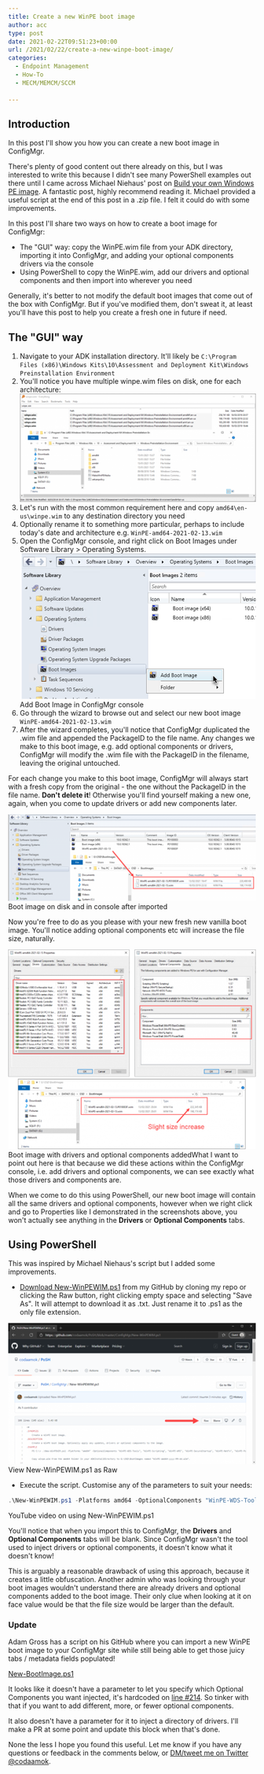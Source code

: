 ```yaml
---
title: Create a new WinPE boot image
author: acc
type: post
date: 2021-02-22T09:51:23+00:00
url: /2021/02/22/create-a-new-winpe-boot-image/
categories:
  - Endpoint Management
  - How-To
  - MECM/MEMCM/SCCM

---
```

            
## Introduction

In this post I'll show you how you can create a new boot image in ConfigMgr.

There's plenty of good content out there already on this, but I was interested to write this because I didn't see many PowerShell examples out there until I came across Michael Niehaus' post on [Build your own Windows PE image](https://oofhours.com/2021/01/17/build-your-own-windows-pe-image/). A fantastic post, highly recommend reading it. Michael provided a useful script at the end of this post in a .zip file. I felt it could do with some improvements.

In this post I'll share two ways on how to create a boot image for ConfigMgr:

* The "GUI" way: copy the WinPE.wim file from your ADK directory, importing it into ConfigMgr, and adding your optional components drivers via the console
* Using PowerShell to copy the WinPE.wim, add our drivers and optional components and then import into wherever you need

Generally, it's better to not modify the default boot images that come out of the box with ConfigMgr. But if you've modified them, don't sweat it, at least you'll have this post to help you create a fresh one in future if need.

## The "GUI" way

1. Navigate to your ADK installation directory. It'll likely be `C:\Program Files (x86)\Windows Kits\10\Assessment and Deployment Kit\Windows Preinstallation Environment`
1. You'll notice you have multiple winpe.wim files on disk, one for each architecture:  
![screenshot](createnewbootimageconfigmgr-1-1024x468.png "Multiple WinPE.wim files in the ADK installation directory")
1. Let's run with the most common requirement here and copy `amd64\en-us\winpe.wim` to any destination directory you need
1. Optionally rename it to something more particular, perhaps to include today's date and architecture e.g. `WinPE-amd64-2021-02-13.wim`
1. Open the ConfigMgr console, and right click on Boot Images under Software Library > Operating Systems.  
[![screenshot](createnewbootimageconfigmgr-2.png)](createnewbootimageconfigmgr-2.png)Add Boot Image in ConfigMgr console  
1. Go through the wizard to browse out and select our new boot image `WinPE-amd64-2021-02-13.wim`
1. After the wizard completes, you'll notice that ConfigMgr duplicated the .wim file and appended the PackageID to the file name. Any changes we make to this boot image, e.g. add optional components or drivers, ConfigMgr will modify the .wim file with the PackageID in the filename, leaving the original untouched.  

For each change you make to this boot image, ConfigMgr will always start with a fresh copy from the original - the one without the PackageID in the file name. **Don't delete it**! Otherwise you'll find yourself making a new one, again, when you come to update drivers or add new components later.

[![screenshot](createnewbootimageconfigmgr-3-1024x358.png)](createnewbootimageconfigmgr-3.png)Boot image on disk and in console after imported

Now you're free to do as you please with your new fresh new vanilla boot image. You'll notice adding optional components etc will increase the file size, naturally.

[![screenshot](createnewbootimageconfigmgr-4-1024x823.png)](createnewbootimageconfigmgr-4.png)Boot image with drivers and optional components addedWhat I want to point out here is that because we did these actions within the ConfigMgr console, i.e. add drivers and optional components, we can see exactly what those drivers and components are.

When we come to do this using PowerShell, our new boot image will contain all the same drivers and optional components, however when we right click and go to Properties like I demonstrated in the screenshots above, you won't actually see anything in the **Drivers** or **Optional Components** tabs.

## Using PowerShell

This was inspired by Michael Niehaus's script but I added some improvements.

* [Download New-WinPEWIM.ps1](https://github.com/codaamok/PoSH/blob/master/ConfigMgr/New-WinPEWIM.ps1) from my GitHub by cloning my repo or clicking the Raw button, right clicking empty space and selecting "Save As". It will attempt to download it as .txt. Just rename it to .ps1 as the only file extension.

[![screenshot](createnewbootimageconfigmgr-5-1024x582.png)](createnewbootimageconfigmgr-5.png)View New-WinPEWIM.ps1 as Raw

* Execute the script. Customise any of the parameters to suit your needs: 
            
```powershell
.\New-WinPEWIM.ps1 -Platforms amd64 -OptionalComponents "WinPE-WDS-Tools", "WinPE-Scripting", "WinPE-WMI", "WinPE-SecureStartup", "WinPE-NetFx", "WinPE-PowerShell", "WinPE-StorageWMI", "WinPE-DismCmdlets" -OutputDirectory "G:\OSD\BootImages" -DriversDirectory "G:\Drivers\WINPE10.0-DRIVERS-A22-3GVJN\x64"
```

YouTube video on using New-WinPEWIM.ps1

You'll notice that when you import this to ConfigMgr, the **Drivers** and **Optional Components** tabs will be blank. Since ConfigMgr wasn't the tool used to inject drivers or optional components, it doesn't know what it doesn't know!

This is arguably a reasonable drawback of using this approach, because it creates a little obfuscation. Another admin who was looking through your boot images wouldn't understand there are already drivers and optional components added to the boot image. Their only clue when looking at it on face value would be that the file size would be larger than the default.

### Update

Adam Gross has a script on his GitHub where you can import a new WinPE boot image to your ConfigMgr site while still being able to get those juicy tabs / metadata fields populated!

[New-BootImage.ps1](https://github.com/AdamGrossTX/PowershellScripts/blob/master/ConfigMgr/BootImage/New-BootImage.ps1)

It looks like it doesn't have a parameter to let you specify which Optional Components you want injected, it's hardcoded on [line #214](https://github.com/AdamGrossTX/PowershellScripts/blob/master/ConfigMgr/BootImage/New-BootImage.ps1#L214). So tinker with that if you want to add different, more, or fewer optional components.

It also doesn't have a parameter for it to inject a directory of drivers. I'll make a PR at some point and update this block when that's done.

None the less I hope you found this useful. Let me know if you have any questions or feedback in the comments below, or [DM/tweet me on Twitter @codaamok](https://twitter.com/codaamok).
